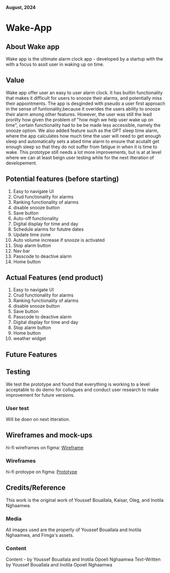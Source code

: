 **August, 2024**

# Wake-App

## About Wake app
Wake app is the ultimate alarm clock app - developed by a startup with the with a focus to assit user in waking up on time.

## Value 
Wake app offer user an easy to user alarm clock. It has builtin functionality that makes it difficult for users to snooze their alarms,
and potentially miss their appointments. The app is desginded with pseudo a user first approach in the sense of funtionality,because it overides the users ability to snooze their alarm among other features. 
However, the user was still the lead prorilty how given the problem of "how migh we help user wake up on time", certain functionality had to be be made less accessible, namely the snooze option. We also added
feature such as the OPT sleep time alarm, where the app calculates how much time the user will need to get enough sleep and automatically sets a abed time alarm to ensure that acutallt get enough sleep so that
they do not suffer from fatigue in when it is time to wake. This prototype still needs a lot more improvements, but is at at level where we can at least beign user testing while for the next itteration of developement.

## Potential features (before starting)

1. Easy to navigate UI
2. Crud functionality for alarms
4. Ranking functionality of alarms
5. disable snooze button
6. Save button
7. Auto-off functionality
8. Digital display for time and day
9. Schedule alarms for fututre dates
10. Update time zone
11. Auto volume increase if snooze is activated
12. Stop alarm button
13. Nav bar
14. Passcode to deactive alarm
15. Home button

## Actual Features (end product)
1. Easy to navigate UI
2. Crud functionality for alarms
4. Ranking functionality of alarms
5. disable snooze button
6. Save button
7. Passcode to deactive alarm
8. Digital display for time and day
9. Stop alarm button
10. Home button
11. weather widget

## Future Features

## Testing
We test the prototype and found that everything is working to a level acceptable to do demo for collugues and conduct user research to make improvement for 
future versions.
 
### User test
Will be doen on next itteration.

## Wireframes and mock-ups
hi-fi wireframes on figma:
[Wireframe](https://www.figma.com/design/hdgYY8vsarBvqi55389lfM/wake-app?node-id=0-1&m=dev&t=tbFWoiUFjlHnyPXQ-1)

### Wireframes
 hi-fi protoype on figma:
[Prototype](https://www.figma.com/proto/hdgYY8vsarBvqi55389lfM/wake-app?node-id=0-1&t=tbFWoiUFjlHnyPXQ-1)

## Credits/Reference 
This work is the original work of Youssef Bouallala, Kaisar, Oleg, and Inotila Nghaamwa.

### Media
All images used are the property of Youssef Bouallala and Inotila Nghaamwa, and Fimga's assets.

### Content

Content - by Youssef Bouallala and Inotila Opoeli Nghaamwa
Text-Written by Youssef Bouallala and Inotila Opoeli Nghaamwa
